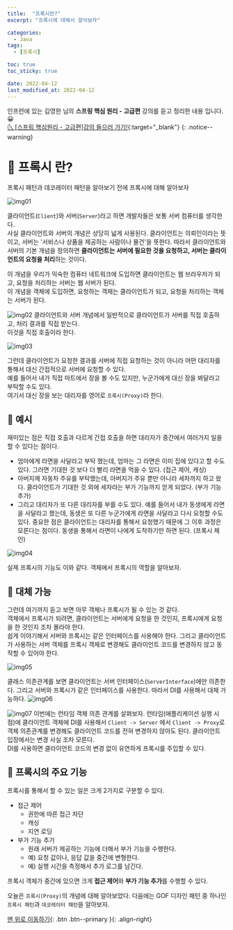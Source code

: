 ```yaml
---
title:  "프록시란?" 
excerpt: "프록시에 대해서 알아보자"

categories:
  - Java
tags:
  - [프록시]

toc: true
toc_sticky: true

date: 2022-04-12
last_modified_at: 2022-04-12
---
```


인프런에 있는 김영한 님의 **스프링 핵심 원리 - 고급편** 강의를 듣고 정리한 내용 입니다. 😀    
[🌜 [스프링 핵심원리 - 고급편]강의 들으러 가기!](https://www.inflearn.com/course/%EC%8A%A4%ED%94%84%EB%A7%81-%ED%95%B5%EC%8B%AC-%EC%9B%90%EB%A6%AC-%EA%B3%A0%EA%B8%89%ED%8E%B8/dashboard){:target="_blank"}
{: .notice--warning}

# 🔔 프록시 란?
프록시 패턴과 데코레이터 패턴을 알아보기 전에 프록시에 대해 알아보자

![img01](https://user-images.githubusercontent.com/93430103/162944217-83aedcfe-4444-4685-b425-b1440e163946.png)

클라이언트(`Client`)와 서버(`Server`)라고 하면 개발자들은 보통 서버 컴퓨터를 생각한다.  
사실 클라이언트와 서버의 개념은 상당히 넓게 사용된다. 클라이언트는 의뢰인이라는 뜻이고, 서버는 '서비스나 상품을 제공하는 사람이나 물건'을 뜻한다. 따라서 클라이언트와 서버의 기본 개념을 정의하면 **클라이언트는 서버에 필요한 것을 요청하고, 서버는 클라이언트의 요청을 처리**하는 것이다.

이 개념을 우리가 익숙한 컴퓨터 네트워크에 도입하면 클라이언트는 웹 브라우저가 되고, 요청을 처리하는 서버는 웹 서버가 된다.  
이 개념을 객체에 도입하면, 요청하는 객체는 클라이언트가 되고, 요청을 처리하는 객체는 서버가 된다.

![img02](https://user-images.githubusercontent.com/93430103/162945248-bae98cba-8b91-4e13-a24e-ffe90665394d.png)
클라이언트와 서버 개념에서 일반적으로 클라이언트가 서버를 직접 호출하고, 처리 결과를 직접 받는다.  
이것을 직접 호출이라 한다.

![img03](https://user-images.githubusercontent.com/93430103/162945525-5c74692a-5bdb-4e8f-bd29-919057bd3172.png)

그런데 클라이언트가 요청한 결과를 서버에 직접 요청하는 것이 아니라 어떤 대리자를 통해서 대신 간접적으로 서버에 요청할 수 있다.   
예를 들어서 내가 직접 마트에서 장을 볼 수도 있지만, 누군가에게 대신 장을 봐달라고 부탁할 수도 있다.  
여기서 대신 장을 보는 대리자를 영어로 `프록시(Proxy)`라 한다.

## 🔔 예시
재미있는 점은 직접 호출과 다르게 간접 호출을 하면 대리자가 중간에서 여러가지 일을 할 수 있다는 점이다.  
* 엄마에게 라면을 사달라고 부탁 했는데, 엄마는 그 라면은 이미 집에 있다고 할 수도 있다. 그러면 기대한 것 보다 더 빨리 라면을 먹을 수 있다. (접근 제어, 캐싱)
* 아버지께 자동차 주유를 부탁했는데, 아버지가 주유 뿐만 아니라 세차까지 하고 왔다. 클라이언트가 기대한 것 외에 세차라는 부가 기능까지 얻게 되었다. (부가 기능 추가)
* 그리고 대리자가 또 다른 대리자를 부를 수도 있다. 예를 들어서 내가 동생에게 라면을 사달라고 했는데, 동생은 또 다른 누군가에게 라면을 사달라고 다시 요청할 수도 있다. 중요한 점은 클라이언트는 대리자를 통해서 요청했기 때문에 그 이후 과정은 모른다는 점이다. 동생을 통해서 라면이 나에게 도착하기만 하면 된다. (프록시 체인)

![img04](https://user-images.githubusercontent.com/93430103/162946067-2c9ce1d8-e832-46e5-8219-ddc9dc0dae90.png)

실제 프록시의 기능도 이와 같다. 객체에서 프록시의 역할을 알아보자.

## 🔔 대체 가능
그런데 여기까지 듣고 보면 아무 객체나 프록시가 될 수 있는 것 같다.  
객체에서 프록시가 되려면, 클라이언트는 서버에게 요청을 한 것인지, 프록시에게 요청을 한 것인지 조차 몰라야 한다.  
쉽게 이야기해서 서버와 프록시는 같은 인터페이스를 사용해야 한다. 그리고 클라이언트가 사용하는 서버 객체를 프록시 객체로 변경해도 클라이언트 코드를 변경하지 않고 동작할 수 있어야 한다.

![img05](https://user-images.githubusercontent.com/93430103/162946480-8caa0633-87fd-420a-abf9-d0be3fa43e7a.png)

클래스 의존관계를 보면 클라이언트는 서버 인터페이스(`ServerInterface`)에만 의존한다. 그리고 서버와 프록시가 같은 인터페이스를 사용한다. 따라서 DI를 사용해서 대체 가능하다.
![img06](https://user-images.githubusercontent.com/93430103/162946703-c06f7e7f-7c2e-4e65-a174-49e1dbd62f9f.png)

![img07](https://user-images.githubusercontent.com/93430103/162946710-1fb57d0b-c7b2-47f6-a03a-93e2bbfc6d31.png)
이번에는 런타임 객체 의존 관계를 살펴보자. 런타임(애플리케이션 실행 시점)에 클라이언트 객체에 DI를 사용해서 `Client -> Server` 에서 `Client -> Proxy`로 객체 의존관계를 변경해도 클라이언트 코드를 전혀 변경하지 않아도 된다. 클라이언트 입장에서는 변경 사실 조차 모른다.  
DI를 사용하면 클라이언트 코드의 변경 없이 유연하게 프록시를 주입할 수 있다.

## 🔔 프록시의 주요 기능
프록시를 통해서 할 수 있는 일은 크게 2가지로 구분할 수 있다. 
* 접근 제어
  * 권한에 따른 접근 차단 
  * 캐싱
  * 지연 로딩
* 부가 기능 추가
  * 원래 서버가 제공하는 기능에 더해서 부가 기능을 수행한다. 
  * 예) 요청 값이나, 응답 값을 중간에 변형한다.
  * 예) 실행 시간을 측정해서 추가 로그를 남긴다.

프록시 객체가 중간에 있으면 크게 **접근 제어**와 **부가 기능 추가**를 수행할 수 있다.

오늘은 `프록시(Proxy)`의 개념에 대해 알아보았다.
다음에는 GOF 디자인 패턴 중 하나인 `프록시 패턴`과 `데코레이터 패턴`을 알아보자.



[맨 위로 이동하기](#){: .btn .btn--primary }{: .align-right}
<br>
